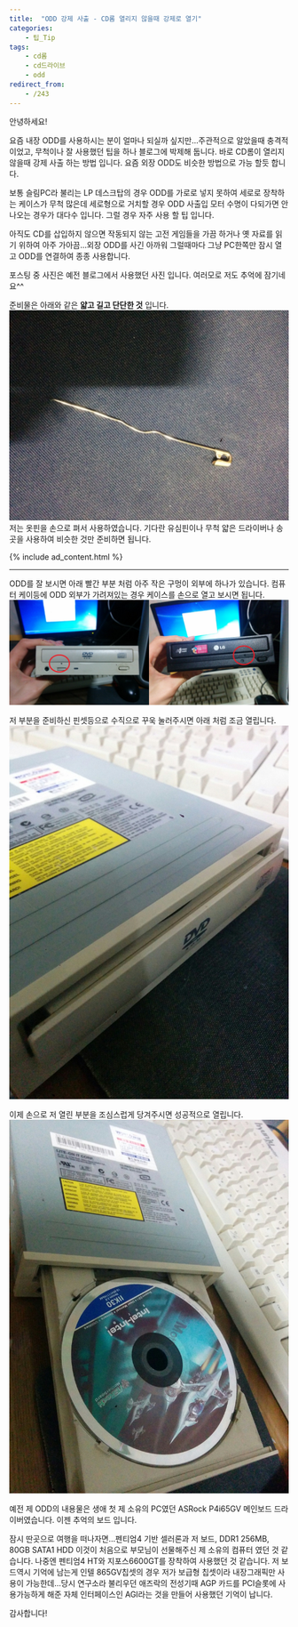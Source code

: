 ```yaml
---
title:  "ODD 강제 사출 - CD롬 열리지 않을때 강제로 열기"
categories:
    - 팁_Tip
tags:
    - cd롬
    - cd드라이브
    - odd
redirect_from:
    - /243
---
```


안녕하세요!

요즘 내장 ODD를 사용하시는 분이 얼마나 되실까 싶지만...주관적으로 알았을때 충격적이었고, 무척이나 잘 사용했던 팁을 하나 블로그에 박제해 둡니다. 바로 CD롬이 열리지 않을때 강제 사출 하는 방법 입니다. 요즘 외장 ODD도 비슷한 방법으로 가능 할듯 합니다.

보통 슬림PC라 불리는 LP 데스크탑의 경우 ODD를 가로로 넣지 못하여 세로로 장착하는 케이스가 무척 많은데 세로형으로 거치할 경우 ODD 사출입 모터 수명이 다되가면 안나오는 경우가 대다수 입니다. 그럴 경우 자주 사용 할 팁 입니다.

아직도 CD를 삽입하지 않으면 작동되지 않는 고전 게임들을 가끔 하거나 옛 자료를 읽기 위하여 아주 가아끔...외장 ODD를 사긴 아까워 그럴때마다 그냥 PC한쪽만 잠시 열고 ODD를 연결하여 종종 사용합니다.

포스팅 중 사진은 예전 블로그에서 사용했던 사진 입니다. 여러모로 저도 추억에 잠기네요^^

준비물은 아래와 같은 **얇고 길고 단단한 것** 입니다.   
![](/assets/2021-02-07-Eject-CD/1.jpg)   
저는 옷핀을 손으로 펴서 사용하였습니다. 기다란 유심핀이나 무척 얇은 드라이버나 송곳을 사용하여 비슷한 것만 준비하면 됩니다.

{% include ad_content.html %}

<hr>

ODD를 잘 보시면 아래 빨간 부분 처럼 아주 작은 구멍이 외부에 하나가 있습니다. 컴퓨터 케이등에 ODD 외부가 가려져있는 경우 케이스를 손으로 열고 보시면 됩니다.   
![](/assets/2021-02-07-Eject-CD/2.jpg)

저 부분을 준비하신 핀셋등으로 수직으로 꾸욱 눌러주시면 아래 처럼 조금 열립니다.  
![](/assets/2021-02-07-Eject-CD/3.jpg)

이제 손으로 저 열린 부분을 조심스럽게 당겨주시면 성공적으로 열립니다.   
![](/assets/2021-02-07-Eject-CD/4.jpg)

예전 제 ODD의 내용물은 생애 첫 제 소유의 PC였던 ASRock P4i65GV 메인보드 드라이버였습니다. 이젠 추억의 보드 입니다.

잠시 딴곳으로 여행을 떠나자면...펜티엄4 기반 셀러론과 저 보드, DDR1 256MB, 80GB SATA1 HDD 이것이 처음으로 부모님이 선물해주신 제 소유의 컴퓨터 였던 것 같습니다. 나중엔 펜티엄4 HT와 지포스6600GT를 장착하여 사용했던 것 같습니다. 저 보드역시 기억에 남는게 인텔 865GV칩셋의 경우 저가 보급형 칩셋이라 내장그래픽만 사용이 가능한데...당시 연구소라 불리우던 애즈락의 전성기때 AGP 카드를 PCI슬롯에 사용가능하게 해준 자체 인터페이스인 AGI라는 것을 만들어 사용했던 기억이 납니다.

감사합니다!